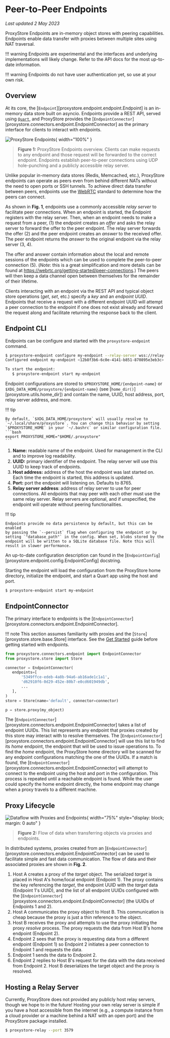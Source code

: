 # Peer-to-Peer Endpoints

*Last updated 2 May 2023*

ProxyStore Endpoints are in-memory object stores
with peering capabilities. Endpoints enable data transfer with proxies
between multiple sites using NAT traversal.

!!! warning
    Endpoints are experimental and the interfaces and underlying
    implementations will likely change. Refer to the API docs for the most
    up-to-date information.

!!! warning
    Endpoints do not have user authentication yet, so use at your own risk.

## Overview

At its core, the [`Endpoint`][proxystore.endpoint.endpoint.Endpoint] is
an in-memory data store built on asyncio. Endpoints provide a REST API, served
using [`Quart`](https://pgjones.gitlab.io/quart/), and ProxyStore provides the
[`EndpointConnector`][proxystore.connectors.endpoint.EndpointConnector] as
the primary interface for clients to interact with endpoints.

![ProxyStore Endpoints](../static/endpoint-peering.svg){ width="100%" }
> <b>Figure 1:</b> ProxyStore Endpoints overview. Clients can make requests to
> any endpoint and those request will be forwarded to the correct endpoint.
> Endpoints establish peer-to-peer connections using UDP hole-punching and a
> publicly accessible relay server.

Unlike popular in-memory data stores (Redis, Memcached, etc.), ProxyStore
endpoints can operate as peers even from behind different NATs without the need
to open ports or SSH tunnels. To achieve direct data transfer between peers,
endpoints use the [WebRTC](https://webrtc.org/) standard to determine
how the peers can connect.

As shown in **Fig. 1**, endpoints use a commonly accessible *relay server*
to facilitate peer connections. When an endpoint is started, the Endpoint
registers with the relay server. Then, when an endpoint needs to make a
request from a peer, (1) the endpoint creates an *offer* and asks the
relay server to forward the offer to the peer endpoint. The relay
server forwards the offer (2) and the peer endpoint creates an *answer* to the
received offer. The peer endpoint returns the *answer* to the original
endpoint via the relay server (3, 4).

The offer and answer contain information about the local and remote sessions
of the endpoints which can be used to complete the peer-to-peer connection (5).
(*Note*: this is a great simplification and more details can be found at
https://webrtc.org/getting-started/peer-connections.) The peers will then
keep a data channel open between themselves for the remainder of their
lifetime.

Clients interacting with an endpoint via the REST API and typical object store
operations (*get*, *set*, etc.) specify a *key* and an *endpoint UUID*.
Endpoints that receive a request with a different endpoint UUID will attempt
a peer connection to the endpoint if one does not exist already and forward
the request along and facilitate returning the response back to the client.

## Endpoint CLI

Endpoints can be configure and started with the `proxystore-endpoint`
command.

```bash
$ proxystore-endpoint configure my-endpoint --relay-server wss://relay-address.com
Configured endpoint my-endpoint <12b8f3b6-6c0e-4141-b851-870895e3eb3c>.

To start the endpoint:
   $ proxystore-endpoint start my-endpoint
```

Endpoint configurations are stored to `$PROXYSTORE_HOME/{endpoint-name}`
or `$XDG_DATA_HOME/proxystore/{endpoint-name}`
(see [`home_dir()`][proxystore.utils.home_dir]) and contain the name, UUID,
host address, port, relay server address, and more.

!!! tip

    By default, `$XDG_DATA_HOME/proxystore` will usually resolve to
    `~/.local/share/proxystore`. You can change this behavior by setting
    `$PROXYSTORE_HOME` in your `~/.bashrc` or similar configuration file.
    ```bash
    export PROXYSTORE_HOME="$HOME/.proxystore"
    ```

1. **Name:** readable name of the endpoint. Used for management in the CLI and
   to improve log readability.
2. **UUID:** primary identifier of the endpoint. The relay server will
   use this UUID to keep track of endpoints.
3. **Host address:** address of the host the endpoint was last started on.
   Each time the endpoint is started, this address is updated.
4. **Port:** port the endpoint will listening on. Defaults to 8765.
5. **Relay server address**: address of relay server to use for peer
   connections. All endpoints that may peer with each other must use the same
   relay server. Relay servers are optional, and if unspecified, the
   endpoint will operate without peering functionalities.

!!! tip

    Endpoints provide no data persistence by default, but this can be enabled
    by passing the `--persist` flag when configuring the endpoint or by
    setting `"database_path"` in the config. When set, blobs stored by the
    endpoint will be written to a SQLite database file. Note this will
    result in slower performance.

An up-to-date configuration description can found in the
[`EndpointConfig`][proxystore.endpoint.config.EndpointConfig] docstring.

Starting the endpoint will load the configuration from the ProxyStore home
directory, initialize the endpoint, and start a Quart app using the host and
port.

```bash
$ proxystore-endpoint start my-endpoint
```

## EndpointConnector

The primary interface to endpoints is the
[`EndpointConnector`][proxystore.connectors.endpoint.EndpointConnector].

!!! note
    This section assumes familiarity with proxies and the
    [`Store`][proxystore.store.base.Store] interface. See the
    [Get Started](../get-started.md) guide before getting started with endpoints.

```python title="Endpoint Client Example" linenums="1"
from proxystore.connectors.endpoint import EndpointConnector
from proxystore.store import Store

connector = EndpointConnector(
   endpoints=[
       '5349ffce-edeb-4a8b-94a6-ab16ade1c1a1',
       'd62910f6-0d29-452e-80b7-e0cd601949db',
       ...
   ],
)
store = Store(name='default', connector=connector)

p = store.proxy(my_object)
```

The [`EndpointConnector`][proxystore.connectors.endpoint.EndpointConnector] takes
a list of endpoint UUIDs. This list represents any endpoint that proxies
created by this store may interact with to resolve themselves. The
[`EndpointConnector`][proxystore.connectors.endpoint.EndpointConnector] will use this
list to find its *home* endpoint, the endpoint that will be used to issue
operations to. To find the *home* endpoint, the ProxyStore home directory
will be scanned for any endpoint configurations matching
the one of the UUIDs. If a match is found, the
[`EndpointConnector`][proxystore.connectors.endpoint.EndpointConnector] will attempt
to connect to the endpoint using the host and port in the configuration. This
process is repeated until a reachable endpoint is found. While the user could
specify the home endpoint directly, the home endpoint may change when a proxy
travels to a different machine.

## Proxy Lifecycle

![Dataflow with Proxies and Endpoints](../static/endpoint-overview.svg){ width="75%" style="display: block; margin: 0 auto" }
> <b>Figure 2:</b> Flow of data when transferring objects via proxies and endpoints.

In distributed systems, proxies created from an
[`EndpointConnector`][proxystore.connectors.endpoint.EndpointConnector] can be used
to facilitate simple and fast data communication.
The flow of data and their associated proxies are shown in **Fig. 2**.

1. Host A creates a proxy of the *target* object. The serialized *target*
   is placed in Host A's home/local endpoint (Endpoint 1).
   The proxy contains the key referencing the *target*, the endpoint UUID with
   the *target* data (Endpoint 1's UUID), and the list of
   all endpoint UUIDs configured with the
   [`EndpointConnector`][proxystore.connectors.endpoint.EndpointConnector]
   (the UUIDs of Endpoints 1 and 2).
2. Host A communicates the proxy object to Host B. This communication is
   cheap because the proxy is just a thin reference to the object.
3. Host B receives the proxy and attempts to use the proxy initiating the
   proxy *resolve* process. The proxy requests the data from Host B's
   home endpoint (Endpoint 2).
4. Endpoint 2 sees that the proxy is requesting data from a different endpoint
   (Endpoint 1) so Endpoint 2 initiates a peer connection to Endpoint 1 and
   requests the data.
5. Endpoint 1 sends the data to Endpoint 2.
6. Endpoint 2 replies to Host B's request for the data with the data received
   from Endpoint 2. Host B deserializes the target object and the proxy
   is resolved.

## Hosting a Relay Server

Currently, ProxyStore does not provided any publicly host relay servers,
though we hope to in the future! Hosting your own relay server is simple
if you have a host accessible from the internet (e.g., a compute instance from
a cloud provider or a machine behind a NAT with an open port) and the
ProxyStore package installed.

```bash
$ proxystore-relay --port 3579
```
